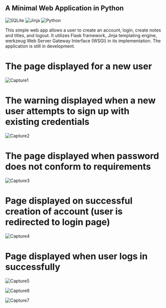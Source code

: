 ##	A Minimal Web Application in Python
![SQLite](https://img.shields.io/badge/sqlite-%2307405e.svg?style=for-the-badge&logo=sqlite&logoColor=white) ![Jinja](https://img.shields.io/badge/jinja-white.svg?style=for-the-badge&logo=jinja&logoColor=black) ![Python](https://img.shields.io/badge/python-3670A0?style=for-the-badge&logo=python&logoColor=ffdd54) 

This simple web app allows a user to create an account, login, create notes and titles, and logout. It utilizes Flask framework, Jinja templating engine, werkzeug Web Server Gateway Interface (WSGI) in its implementation.
The application is still in development.

# The page displayed for a new user
![Capture1](https://user-images.githubusercontent.com/68950858/212570499-4fc71d45-433c-4e8a-be00-c174d90590e0.PNG)
# The warning displayed when a new user attempts to sign up with existing credentials
![Capture2](https://user-images.githubusercontent.com/68950858/212570730-35443abc-6096-4736-97ab-5c076cdea481.PNG)
# The page displayed when password does not conform to requirements 
![Capture3](https://user-images.githubusercontent.com/68950858/212570738-d9d456b4-bd80-42cf-a308-50a0f9c6476d.PNG)
# Page displayed on successful creation of account (user is redirected to login page)
![Capture4](https://user-images.githubusercontent.com/68950858/212570753-db202b25-9164-4e96-8545-e03532cbf7c1.PNG)
# Page displayed when user logs in successfully
![Capture5](https://user-images.githubusercontent.com/68950858/212570763-d16abde9-a174-42f1-a807-b5bc1488b0fd.PNG)

![Capture6](https://user-images.githubusercontent.com/68950858/212570770-c273ab6b-3e62-45c4-9046-ae61acdac864.PNG)

![Capture7](https://user-images.githubusercontent.com/68950858/212570778-4d045c85-4fba-453b-a17d-a221b86eea83.PNG)
